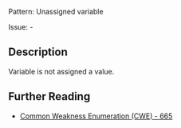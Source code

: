 Pattern: Unassigned variable

Issue: -

## Description

Variable is not assigned a value.

## Further Reading

* [Common Weakness Enumeration (CWE) - 665](https://cwe.mitre.org/data/definitions/665.html)